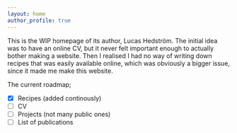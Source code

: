 ```yaml
---
layout: home
author_profile: true
---
```


This is the WIP homepage of its author, Lucas Hedström. The initial idea was to
have an online CV, but it never felt important enough to actually bother making
a website. Then I realised I had no way of writing down recipes that was easily
available online, which was obviously a bigger issue, since it made me make
this website.

The current roadmap;
- [x] Recipes (added continously)
- [ ] CV
- [ ] Projects (not many public ones)
- [ ] List of publications
